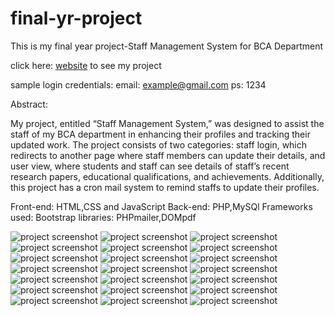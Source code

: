 # final-yr-project
This is my final year project-Staff Management System for BCA Department

click here: [website](https://arunkarthik-proj.000webhostapp.com/) to see my project

sample login credentials:
email: example@gmail.com
ps: 1234

Abstract:

My project, entitled “Staff Management System,” was designed to assist the staff of my BCA department in enhancing their profiles and tracking their updated work. The project consists of two categories: staff login, which redirects to another page where staff members can update their details, and user view, where students and staff can see details of staff’s recent research papers, educational qualifications, and achievements. Additionally, this project has a cron mail system to remind staffs to update their profiles.

Front-end: HTML,CSS and JavaScript
Back-end: PHP,MySQl
Frameworks used: Bootstrap
libraries: PHPmailer,DOMpdf

![project screenshot](projectImg/1.png)
![project screenshot](projectImg/2.png)
![project screenshot](projectImg/3.png)
![project screenshot](projectImg/4.png)
![project screenshot](projectImg/5.png)
![project screenshot](projectImg/6.png)
![project screenshot](projectImg/7.png)
![project screenshot](projectImg/8.png)
![project screenshot](projectImg/9.png)
![project screenshot](projectImg/10.png)
![project screenshot](projectImg/11.png)
![project screenshot](projectImg/12.png)
![project screenshot](projectImg/13.png)
![project screenshot](projectImg/14.png)
![project screenshot](projectImg/15.png)
![project screenshot](projectImg/16.png)
![project screenshot](projectImg/17.png)
![project screenshot](projectImg/18.png)
![project screenshot](projectImg/19.png)
![project screenshot](projectImg/20.png)
![project screenshot](projectImg/21.png)
